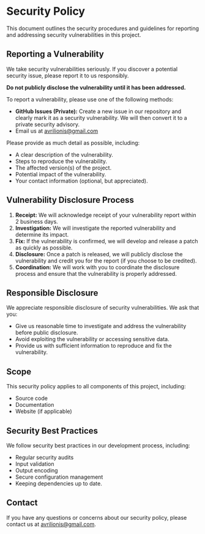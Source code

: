 
# Security Policy

This document outlines the security procedures and guidelines for reporting and addressing security vulnerabilities in this project.

## Reporting a Vulnerability

We take security vulnerabilities seriously. If you discover a potential security issue, please report it to us responsibly.

**Do not publicly disclose the vulnerability until it has been addressed.**

To report a vulnerability, please use one of the following methods:

* **GitHub Issues (Private):** Create a new issue in our repository and clearly mark it as a security vulnerability. We will then convert it to a private security advisory.
* Email us at avrilionis@gmail.com

Please provide as much detail as possible, including:

* A clear description of the vulnerability.
* Steps to reproduce the vulnerability.
* The affected version(s) of the project.
* Potential impact of the vulnerability.
* Your contact information (optional, but appreciated).

## Vulnerability Disclosure Process

1.  **Receipt:** We will acknowledge receipt of your vulnerability report within 2 business days.
2.  **Investigation:** We will investigate the reported vulnerability and determine its impact.
3.  **Fix:** If the vulnerability is confirmed, we will develop and release a patch as quickly as possible.
4.  **Disclosure:** Once a patch is released, we will publicly disclose the vulnerability and credit you for the report (if you choose to be credited).
5.  **Coordination:** We will work with you to coordinate the disclosure process and ensure that the vulnerability is properly addressed.

## Responsible Disclosure

We appreciate responsible disclosure of security vulnerabilities. We ask that you:

* Give us reasonable time to investigate and address the vulnerability before public disclosure.
* Avoid exploiting the vulnerability or accessing sensitive data.
* Provide us with sufficient information to reproduce and fix the vulnerability.

## Scope

This security policy applies to all components of this project, including:

* Source code
* Documentation
* Website (if applicable)

## Security Best Practices

We follow security best practices in our development process, including:

* Regular security audits
* Input validation
* Output encoding
* Secure configuration management
* Keeping dependencies up to date.

## Contact

If you have any questions or concerns about our security policy, please contact us at avrilionis@gmail.com.
